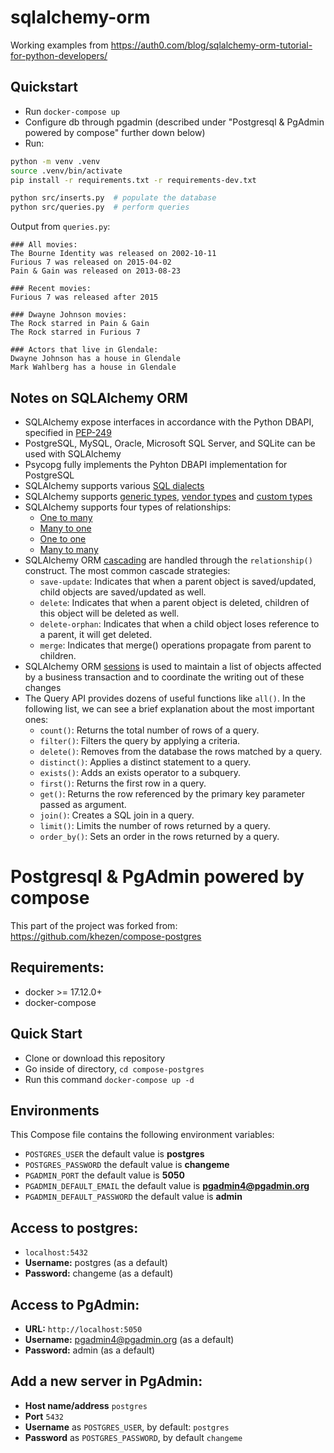 # sqlalchemy-orm

Working examples from https://auth0.com/blog/sqlalchemy-orm-tutorial-for-python-developers/

## Quickstart

* Run `docker-compose up`
* Configure db through pgadmin (described under "Postgresql & PgAdmin powered by compose" further down below)
* Run:

```bash
python -m venv .venv
source .venv/bin/activate
pip install -r requirements.txt -r requirements-dev.txt

python src/inserts.py  # populate the database
python src/queries.py  # perform queries
```

Output from `queries.py`:

```
### All movies:
The Bourne Identity was released on 2002-10-11
Furious 7 was released on 2015-04-02
Pain & Gain was released on 2013-08-23

### Recent movies:
Furious 7 was released after 2015

### Dwayne Johnson movies:
The Rock starred in Pain & Gain
The Rock starred in Furious 7

### Actors that live in Glendale:
Dwayne Johnson has a house in Glendale
Mark Wahlberg has a house in Glendale
```

## Notes on SQLAlchemy ORM

* SQLAlchemy expose interfaces in accordance with the Python DBAPI, specified in [PEP-249](https://www.python.org/dev/peps/pep-0249/)
* PostgreSQL, MySQL, Oracle, Microsoft SQL Server, and SQLite can be used with SQLAlchemy
* Psycopg fully implements the Pyhton DBAPI implementation for PostgreSQL
* SQLAlchemy supports various [SQL dialects](http://docs.sqlalchemy.org/en/latest/dialects/)
* SQLAlchemy supports [generic types](https://docs.sqlalchemy.org/en/14/core/type_basics.html#generic-types), [vendor types](https://docs.sqlalchemy.org/en/14/core/type_basics.html#sql-standard-and-multiple-vendor-types) and [custom types](https://docs.sqlalchemy.org/en/14/core/custom_types.html)
* SQLAlchemy supports four types of relationships:
  * [One to many](http://docs.sqlalchemy.org/en/latest/orm/basic_relationships.html#one-to-many)
  * [Many to one](http://docs.sqlalchemy.org/en/latest/orm/basic_relationships.html#many-to-one)
  * [One to one](http://docs.sqlalchemy.org/en/latest/orm/basic_relationships.html#one-to-one)
  * [Many to many](http://docs.sqlalchemy.org/en/latest/orm/basic_relationships.html#many-to-many)
* SQLAlchemy ORM [cascading](http://docs.sqlalchemy.org/en/latest/orm/cascades.html) are handled through the `relationship()` construct. The most common cascade strategies:
  * `save-update`: Indicates that when a parent object is saved/updated, child objects are saved/updated as well.
  * `delete`: Indicates that when a parent object is deleted, children of this object will be deleted as well.
  * `delete-orphan`: Indicates that when a child object loses reference to a parent, it will get deleted.
  * `merge`: Indicates that merge() operations propagate from parent to children.
* SQLAlchemy ORM [sessions](http://docs.sqlalchemy.org/en/rel_1_1/orm/session_basics.html) is used to maintain a list of objects affected by a business transaction and to coordinate the writing out of these changes
* The Query API provides dozens of useful functions like `all()`. In the following list, we can see a brief explanation about the most important ones:
  * `count()`: Returns the total number of rows of a query.
  * `filter()`: Filters the query by applying a criteria.
  * `delete()`: Removes from the database the rows matched by a query.
  * `distinct()`: Applies a distinct statement to a query.
  * `exists()`: Adds an exists operator to a subquery.
  * `first()`: Returns the first row in a query.
  * `get()`: Returns the row referenced by the primary key parameter passed as argument.
  * `join()`: Creates a SQL join in a query.
  * `limit()`: Limits the number of rows returned by a query.
  * `order_by()`: Sets an order in the rows returned by a query.

# Postgresql & PgAdmin powered by compose

This part of the project was forked from: https://github.com/khezen/compose-postgres

## Requirements:
* docker >= 17.12.0+
* docker-compose

## Quick Start
* Clone or download this repository
* Go inside of directory,  `cd compose-postgres`
* Run this command `docker-compose up -d`

## Environments
This Compose file contains the following environment variables:

* `POSTGRES_USER` the default value is **postgres**
* `POSTGRES_PASSWORD` the default value is **changeme**
* `PGADMIN_PORT` the default value is **5050**
* `PGADMIN_DEFAULT_EMAIL` the default value is **pgadmin4@pgadmin.org**
* `PGADMIN_DEFAULT_PASSWORD` the default value is **admin**

## Access to postgres: 
* `localhost:5432`
* **Username:** postgres (as a default)
* **Password:** changeme (as a default)

## Access to PgAdmin: 
* **URL:** `http://localhost:5050`
* **Username:** pgadmin4@pgadmin.org (as a default)
* **Password:** admin (as a default)

## Add a new server in PgAdmin:
* **Host name/address** `postgres`
* **Port** `5432`
* **Username** as `POSTGRES_USER`, by default: `postgres`
* **Password** as `POSTGRES_PASSWORD`, by default `changeme`